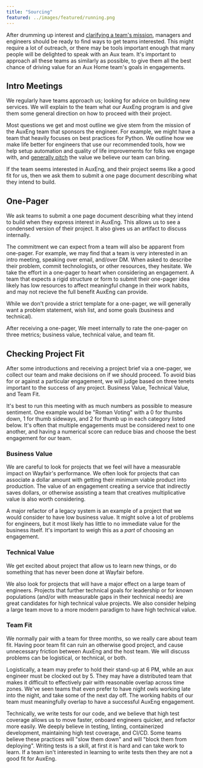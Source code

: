 ```yaml
---
title: "Sourcing"
featured: ../images/featured/running.png
---
```


After drumming up interest and [clarifying a team's mission](./expectations.md),
managers and engineers should be ready to find ways to get teams interested.
This might require a lot of outreach, or there may be tools important
enough that many people will be delighted to speak with an Aux team. It's important
to approach all these teams as similarly as possible, to give them all the best
chance of driving value for an Aux Home team's goals in engagements.

## Intro Meetings

We regularly have teams approach us; looking for advice on building new
services. We will explain to the team what our AuxEng program is and give
them some general direction on how to proceed with their project.

Most questions we get and most outline we give stem from the mission of the
AuxEng team that sponsors the engineer. For example, we might have a team that
heavily focuses on best practices for Python. We outline how we make life
better for engineers that use our recommended tools, how we help setup automation
and quality of life improvements for folks we engage with, and [generally pitch](./expectations.md#prepare-the-pitch)
the value we believe our team can bring.

If the team seems interested in AuxEng, and their project seems like a good fit
for us, then we ask them to submit a one page document describing what they
intend to build.

## One-Pager

We ask teams to submit a one page document describing what they intend to build
when they express interest in AuxEng. This allows us to see a condensed version
of their project. It also gives us an artifact to discuss internally.

The commitment we can expect from a team will also be apparent from one-pager.
For example, we may find that a team is very interested in an intro meeting,
speaking over email, and/over DM. When asked to describe their problem, commit
technologists, or other resources, they hesitate. We take the effort in a one-pager
to heart when considering an engagement. A team that expects a rigid structure
or form to submit their one-pager idea likely has low resources to affect
meaningful change in their work habits, and may not recieve the full
benefit AuxEng can provide.

While we don't provide a strict template for a one-pager, we will generally
want a problem statement, wish list, and some goals (business and technical).

After receiving a one-pager, We meet internally to rate the one-pager on
three metrics; business value, technical value, and team fit.

## Checking Project Fit

After some introductions and receiving a project brief via a one-pager, we
collect our team and make decisions on if we should proceed. To avoid bias
for or against a particular engagement, we will judge based on three tenets
important to the success of any project. Business Value, Technical Value, and
Team Fit.

It's best to run this meeting with as much numbers as possible to measure
sentiment. One example would be "Roman Voting" with a 0 for thumbs down, 1
for thumb sideways, and 2 for thumb up in each category listed below.
It's often that multiple engagements must be considered next to one
another, and having a numerical score can reduce bias and choose the best
engagement for our team.

### Business Value

We are careful to look for projects that we feel will have a measurable impact
on Wayfair's performance. We often look for projects that can associate a
dollar amount with getting their minimum viable product into production.
The value of an engagement creating a service that indirectly saves dollars,
or otherwise assisting a team that creatives multiplicative value is also
worth considering.

A major refactor of a legacy system is an example of a project that we would
consider to have low business value. It might solve a lot of problems for
engineers, but it most likely has little to no immediate value for the business
itself. It's important to weigh this as a _part_ of choosing an engagement.

### Technical Value

We get excited about project that allow us to learn new things, or do something
that has never been done at Wayfair before.

We also look for projects that will have a major effect on a large team of
engineers. Projects that further technical goals for leadership or for known
populations (and/or with measurable gaps in their technical needs) are great
candidates for high technical value projects. We also consider helping a
large team move to a more modern paradigm to have high technical value.

### Team Fit

We normally pair with a team for three months, so we really care about team fit.
Having poor team fit can ruin an otherwise good project, and cause unnecessary
friction between AuxEng and the host team. We will discuss problems can be
logistical, or technical, or both.

Logistically, a team may prefer to hold their stand-up at 6 PM, while an aux
engineer must be clocked out by 5. They may have a distributed team that makes
it difficult to effectively pair with reasonable overlap across time zones. We've
seen teams that even prefer to have night owls working late into the night,
and take some of the next day off. The working habits of our team must
meaningfully overlap to have a successful AuxEng engagement.

Technically, we write tests for our code, and we believe that high test coverage
allows us to move faster, onboard engineers quicker, and refactor more easily.
We deeply believe in testing, linting, containerized development, maintaining
high test coverage, and CI/CD. Some teams believe these practices will "slow
them down" and will "block them from deploying". Writing tests is a skill,
at first it is hard and can take work to learn. If a team isn't interested
in learning to write tests then they are not a good fit for AuxEng.
